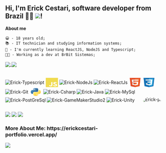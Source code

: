 ## Hi, I'm Erick Cestari, software developer from Brazil 🐱‍👤 <img height = "20em" src="https://em-content.zobj.net/thumbs/120/google/350/flag-brazil_1f1e7-1f1f7.png"></img>!

**About me**
    
    😀 - 18 years old;
    📚 - IT technician and studying information systems;
    🌱 - I'm currently learning ReactJS, NodeJS and Typescript;
    👨‍💻 - Working as a dev at BrBit Sistemas;

<div>
  <a href="https://github.com/erickcestari">
    <img align="center" height = "170em" src="https://github-readme-stats.vercel.app/api?username=erickcestari&show_icons=true&theme=radical" />
  </a>
  <a href="https://github.com/erickcestari">
    <img align="center" height = "170em"  src="https://github-readme-stats.vercel.app/api/top-langs/?username=erickcestari&layout=compact&theme=radical" />
  </a>
</div>
<br>
<div style="display: inline_block"><br>
  <img align="center" alt="Erick-Typescript" height="40" width="40" src="https://cdn.jsdelivr.net/gh/devicons/devicon/icons/typescript/typescript-original.svg"/>
  <img align="center" alt="Erick-Js" height="30" width="40" src="https://raw.githubusercontent.com/devicons/devicon/master/icons/javascript/javascript-plain.svg">
  <img align="center" alt="Erick-NodeJs" height="40" width="40" src="https://cdn.jsdelivr.net/gh/devicons/devicon/icons/nodejs/nodejs-original.svg"/>
  <img align="center" alt="Erick-ReactJs" height="40" width="40" src="https://cdn.jsdelivr.net/gh/devicons/devicon/icons/react/react-original.svg"/> 
  <img align="center" alt="Erick-HTML" height="30" width="40" src="https://raw.githubusercontent.com/devicons/devicon/master/icons/html5/html5-original.svg">
  <img align="center" alt="Erick-CSS" height="30" width="40" src="https://raw.githubusercontent.com/devicons/devicon/master/icons/css3/css3-original.svg">
  <img align="center" alt="Erick-Git" height="30" width="40" src="https://cdn.jsdelivr.net/gh/devicons/devicon/icons/git/git-original.svg">
  <img align="center" alt="Erick-Python" height="30" width="40" src="https://raw.githubusercontent.com/devicons/devicon/master/icons/python/python-original.svg">
  <img align="center" alt="Erick-Csharp" height="30" width="40" src="https://cdn.jsdelivr.net/gh/devicons/devicon/icons/csharp/csharp-original.svg">
  <img align="center" alt="Erick-Java" height="30" width="40" src="https://cdn.jsdelivr.net/gh/devicons/devicon/icons/java/java-original.svg"/>
  <img align="center" alt="Erick-MySql" height="30" width="40" src="https://cdn.jsdelivr.net/gh/devicons/devicon/icons/mysql/mysql-original.svg"/>
  <img align="center" alt="Erick-PostGreSql" height="30" width="40" src="https://cdn.jsdelivr.net/gh/devicons/devicon/icons/postgresql/postgresql-original.svg"/> 
  <img align="center" alt="Erick-GameMakerStudio2" height="30" width="40" src="https://www.svgrepo.com/show/373618/gamemaker2.svg"/>
  <img align="center" alt="Erick-Unity" height="40" width="40" src="https://img.icons8.com/nolan/256/unity.png"/>
  
    
    
  
  <img align="right" alt="Erick-pic" height="150" style="border-radius:50px;" src="https://cdn.discordapp.com/attachments/743537404929114155/1073791231701827584/image0.gif">
</div>
  
  ##
 
<div> 
  <a href="https://instagram.com/erick_cestari" target="_blank"><img src="https://img.shields.io/badge/-Instagram-%23E4405F?style=for-the-badge&logo=instagram&logoColor=white" target="_blank"></a>
  <a href = "mailto:erickcestari03@gmail.com"><img src="https://img.shields.io/badge/-Gmail-%23333?style=for-the-badge&logo=gmail&logoColor=white" target="_blank"></a>
  <a href="https://www.linkedin.com/in/erick-cestari/" target="_blank"><img src="https://img.shields.io/badge/-LinkedIn-%230077B5?style=for-the-badge&logo=linkedin&logoColor=white" target="_blank"></a> 
  
</div>

<h3>More About Me: https://erickcestari-portfolio.vercel.app/</h3>

<img>![](https://komarev.com/ghpvc/?username=erickcestari)</img>
